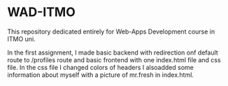 # WAD-ITMO
This repository dedicated entirely for Web-Apps Development course in ITMO uni.

In the first assignment, I made basic backend with redirection onf default route to /profiles route and basic frontend with one index.html file and css file.
In the css file I changed colors of headers I alsoadded some information about myself with a picture of mr.fresh in index.html.
